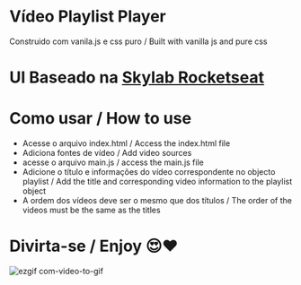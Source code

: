 # Vídeo Playlist Player
Construido com vanila.js e css puro / Built with vanilla js and pure css
# UI Baseado na [Skylab Rocketseat](https://app.rocketseat.com.br/dashboard/)
# Como usar / How to use
* Acesse o arquivo index.html / Access the index.html file 
* Adiciona fontes de vídeo / Add video sources
* acesse o arquivo main.js / access the main.js file
* Adicione o título e informações do vídeo correspondente no objecto playlist / 
Add the title and corresponding video information to the playlist object
* A ordem dos vídeos deve ser  o mesmo que dos títulos / The order of the videos must be the same as the titles

# Divirta-se / Enjoy 😍❤
![ezgif com-video-to-gif](https://user-images.githubusercontent.com/48324076/88727298-4896e600-d127-11ea-9953-57afdb9caba7.gif)
